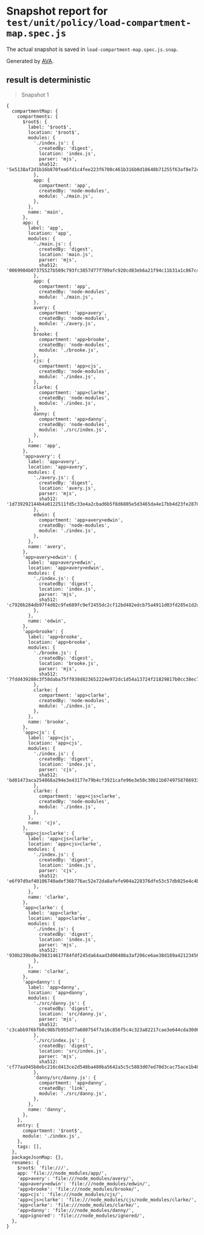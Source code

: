 # Snapshot report for `test/unit/policy/load-compartment-map.spec.js`

The actual snapshot is saved in `load-compartment-map.spec.js.snap`.

Generated by [AVA](https://avajs.dev).

## result is deterministic

> Snapshot 1

    {
      compartmentMap: {
        compartments: {
          $root$: {
            label: '$root$',
            location: '$root$',
            modules: {
              './index.js': {
                createdBy: 'digest',
                location: 'index.js',
                parser: 'mjs',
                sha512: '5e5138af2d1b16b870fea6fd1c4fee223f6700c461b316b0d18640b71255f63af8e72c748b8d56dafb5904c4416186843aae2a3a097ff1c3ab8edaafda191b7c',
              },
              app: {
                compartment: 'app',
                createdBy: 'node-modules',
                module: './main.js',
              },
            },
            name: 'main',
          },
          app: {
            label: 'app',
            location: 'app',
            modules: {
              './main.js': {
                createdBy: 'digest',
                location: 'main.js',
                parser: 'mjs',
                sha512: '0069904b07375527b509c793fc3857d77f709afc920cd83eb6a21f94c11b31a1c867c469cfd93f5a66f4f0b5aa1a288d8510da37526aae6e2b08f32999da7ce1',
              },
              app: {
                compartment: 'app',
                createdBy: 'node-modules',
                module: './main.js',
              },
              avery: {
                compartment: 'app>avery',
                createdBy: 'node-modules',
                module: './avery.js',
              },
              brooke: {
                compartment: 'app>brooke',
                createdBy: 'node-modules',
                module: './brooke.js',
              },
              cjs: {
                compartment: 'app>cjs',
                createdBy: 'node-modules',
                module: './index.js',
              },
              clarke: {
                compartment: 'app>clarke',
                createdBy: 'node-modules',
                module: './index.js',
              },
              danny: {
                compartment: 'app>danny',
                createdBy: 'node-modules',
                module: './src/index.js',
              },
            },
            name: 'app',
          },
          'app>avery': {
            label: 'app>avery',
            location: 'app>avery',
            modules: {
              './avery.js': {
                createdBy: 'digest',
                location: 'avery.js',
                parser: 'mjs',
                sha512: '1d739292144b4a0122511fd5c33e4a2cbad6b5f8d6805e5d3465da4e17bb4d23fe28705992ae5fcd1203ef6035067644889aec42f6e963d3cbcb8d71c91c9b30',
              },
              edwin: {
                compartment: 'app>avery>edwin',
                createdBy: 'node-modules',
                module: './index.js',
              },
            },
            name: 'avery',
          },
          'app>avery>edwin': {
            label: 'app>avery>edwin',
            location: 'app>avery>edwin',
            modules: {
              './index.js': {
                createdBy: 'digest',
                location: 'index.js',
                parser: 'mjs',
                sha512: 'c7920b284db97f4d02c9fe689fc9ef2455dc2cf12bd482edcb75a4911d03fd285e1d2d75caaaab91f97c0203e9be7f0850b0a86c7e1884be11a86159fb06c478',
              },
            },
            name: 'edwin',
          },
          'app>brooke': {
            label: 'app>brooke',
            location: 'app>brooke',
            modules: {
              './brooke.js': {
                createdBy: 'digest',
                location: 'brooke.js',
                parser: 'mjs',
                sha512: '7fdd439288c3f58daba75ff038d823652224e972dc1d54a13724f21829817b0cc38ec76934731db8cf8e9cf47579a7d4590ca1409424d3c11b0b1734b2ff217d',
              },
              clarke: {
                compartment: 'app>clarke',
                createdBy: 'node-modules',
                module: './index.js',
              },
            },
            name: 'brooke',
          },
          'app>cjs': {
            label: 'app>cjs',
            location: 'app>cjs',
            modules: {
              './index.js': {
                createdBy: 'digest',
                location: 'index.js',
                parser: 'cjs',
                sha512: 'bd01473aca254868a294e3e43177e79b4cf3921cafe96e3e50c30b11b0749758786933d7b32be903a6a8db156c46ee32807b96de404195fa713c595805fcd2d8',
              },
              clarke: {
                compartment: 'app>cjs>clarke',
                createdBy: 'node-modules',
                module: './index.js',
              },
            },
            name: 'cjs',
          },
          'app>cjs>clarke': {
            label: 'app>cjs>clarke',
            location: 'app>cjs>clarke',
            modules: {
              './index.js': {
                createdBy: 'digest',
                location: 'index.js',
                parser: 'cjs',
                sha512: 'e6f97d9af40106740adef36b776ac52e72da8afefe904a228376dfe53c57db025e4c4be3bfc645facba85d40b2d32e1ac5e4f471db5ba264f651db81cd3dfe5e',
              },
            },
            name: 'clarke',
          },
          'app>clarke': {
            label: 'app>clarke',
            location: 'app>clarke',
            modules: {
              './index.js': {
                createdBy: 'digest',
                location: 'index.js',
                parser: 'mjs',
                sha512: '930b239bd0e298314617f84fdf245da64aad3d00408a3af206ce6ae38d189a4212345643a64e99106d2f405ce6a7e911d93a897abee59525389b0f99241c979d',
              },
            },
            name: 'clarke',
          },
          'app>danny': {
            label: 'app>danny',
            location: 'app>danny',
            modules: {
              './src/danny.js': {
                createdBy: 'digest',
                location: 'src/danny.js',
                parser: 'mjs',
                sha512: 'c3cabb976bfb8c98b7b955d77a680754f7a16c856f5c4c323a82217cae3e644cda30d64b9941d211730fc40fae1023b31c7f8a6afb71120e7379d15bd79ad88e',
              },
              './src/index.js': {
                createdBy: 'digest',
                location: 'src/index.js',
                parser: 'mjs',
                sha512: 'cf77aa945b8ebc216cd413ce2d548ba480ba5642a5c5c5883d07ed70d3cac75ace1b48d32fcbfb3bbaebf750068059860fcb62654d3f5099236857748f327da1',
              },
              'danny/src/danny.js': {
                compartment: 'app>danny',
                createdBy: 'link',
                module: './src/danny.js',
              },
            },
            name: 'danny',
          },
        },
        entry: {
          compartment: '$root$',
          module: './index.js',
        },
        tags: [],
      },
      packageJsonMap: {},
      renames: {
        $root$: 'file:///',
        app: 'file:///node_modules/app/',
        'app>avery': 'file:///node_modules/avery/',
        'app>avery>edwin': 'file:///node_modules/edwin/',
        'app>brooke': 'file:///node_modules/brooke/',
        'app>cjs': 'file:///node_modules/cjs/',
        'app>cjs>clarke': 'file:///node_modules/cjs/node_modules/clarke/',
        'app>clarke': 'file:///node_modules/clarke/',
        'app>danny': 'file:///node_modules/danny/',
        'app>ignored': 'file:///node_modules/ignored/',
      },
    }
